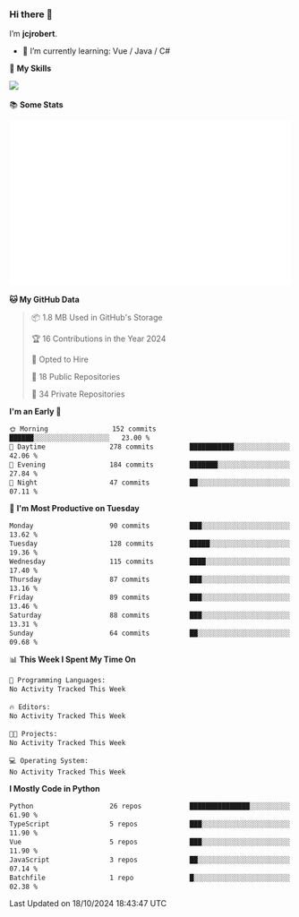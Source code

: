 ### Hi there 👋

I’m **jcjrobert**.

- 🌱 I’m currently learning: Vue / Java / C#

🌟 **My Skills**

![](https://img.shields.io/badge/-Python-3e74a2?style=flat-square&logo=Python&logoColor=fff)

📚 **Some Stats**

![](https://github.com/jcjrobert/github-stats/blob/master/generated/overview.svg)

<!--START_SECTION:waka-->
**🐱 My GitHub Data** 

> 📦 1.8 MB Used in GitHub's Storage 
 > 
> 🏆 16 Contributions in the Year 2024
 > 
> 💼 Opted to Hire
 > 
> 📜 18 Public Repositories 
 > 
> 🔑 34 Private Repositories 
 > 
**I'm an Early 🐤** 

```text
🌞 Morning                152 commits         ██████░░░░░░░░░░░░░░░░░░░   23.00 % 
🌆 Daytime                278 commits         ███████████░░░░░░░░░░░░░░   42.06 % 
🌃 Evening                184 commits         ███████░░░░░░░░░░░░░░░░░░   27.84 % 
🌙 Night                  47 commits          ██░░░░░░░░░░░░░░░░░░░░░░░   07.11 % 
```
📅 **I'm Most Productive on Tuesday** 

```text
Monday                   90 commits          ███░░░░░░░░░░░░░░░░░░░░░░   13.62 % 
Tuesday                  128 commits         █████░░░░░░░░░░░░░░░░░░░░   19.36 % 
Wednesday                115 commits         ████░░░░░░░░░░░░░░░░░░░░░   17.40 % 
Thursday                 87 commits          ███░░░░░░░░░░░░░░░░░░░░░░   13.16 % 
Friday                   89 commits          ███░░░░░░░░░░░░░░░░░░░░░░   13.46 % 
Saturday                 88 commits          ███░░░░░░░░░░░░░░░░░░░░░░   13.31 % 
Sunday                   64 commits          ██░░░░░░░░░░░░░░░░░░░░░░░   09.68 % 
```


📊 **This Week I Spent My Time On** 

```text
💬 Programming Languages: 
No Activity Tracked This Week

🔥 Editors: 
No Activity Tracked This Week

🐱‍💻 Projects: 
No Activity Tracked This Week

💻 Operating System: 
No Activity Tracked This Week
```

**I Mostly Code in Python** 

```text
Python                   26 repos            ███████████████░░░░░░░░░░   61.90 % 
TypeScript               5 repos             ███░░░░░░░░░░░░░░░░░░░░░░   11.90 % 
Vue                      5 repos             ███░░░░░░░░░░░░░░░░░░░░░░   11.90 % 
JavaScript               3 repos             ██░░░░░░░░░░░░░░░░░░░░░░░   07.14 % 
Batchfile                1 repo              █░░░░░░░░░░░░░░░░░░░░░░░░   02.38 % 
```




 Last Updated on 18/10/2024 18:43:47 UTC
<!--END_SECTION:waka-->

